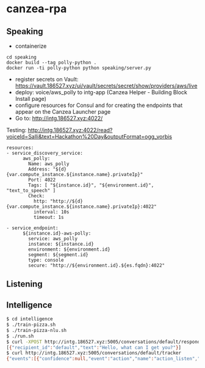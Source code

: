 # canzea-rpa

## Speaking

- containerize

```
cd speaking
docker build --tag polly-python .
docker run -ti polly-python python speaking/server.py
```

- register secrets on Vault: https://vault.186527.xyz/ui/vault/secrets/secret/show/providers/aws/live
- deploy: voice/aws_polly to intg-app (Canzea Helper - Building Block Install page)
- configure resources for Consul and for creating the endpoints that appear on the Canzea Launcher page
- Go to: http://intg.186527.xyz:4022/

Testing: http://intg.186527.xyz:4022/read?voiceId=Salli&text=Hackathon%20Day&outputFormat=ogg_vorbis

```
resources:
- service_discovery_service:
      aws_polly:
        Name: aws_polly
        Address: "${d}{var.compute_instance.${instance.name}.privateIp}"
        Port: 4022
        Tags: [ "${instance.id}", "${environment.id}", "text_to_speech" ]
        Check:
          http: "http://${d}{var.compute_instance.${instance.name}.privateIp}:4022"
          interval: 10s
          timeout: 1s

- service_endpoint:
      ${instance.id}-aws-polly:
        service: aws_polly
        instance: ${instance.id}
        environment: ${environment.id}
        segment: ${segment.id}
        type: console
        secure: "http://${environment.id}.${es.fqdn}:4022"

```

## Listening

## Intelligence
``` bash
$ cd intelligence
$ ./train-pizza.sh
$ ./train-pizza-nlu.sh
$ ./run.sh
$ curl -XPOST http://intg.186527.xyz:5005/conversations/default/respond -d '{"query":"hello"}'
[{"recipient_id":"default","text":"Hello, what can I get you?"}]
$ curl http://intg.186527.xyz:5005/conversations/default/tracker
{"events":[{"confidence":null,"event":"action","name":"action_listen","policy":null,"timestamp":1539468714.278097},{"event":"user","input_channel":null,"parse_data":{"entities":[],"intent":{"confidence":1.0,"name":"greet"},"text":"hello"},"text":"hello","timestamp":1539468714.278663},{"confidence":1.0,"event":"action","name":"utter_greet","policy":"policy_1_MemoizationPolicy","timestamp":1539468714.595871},{"data":{"attachment":null,"buttons":null,"elements":null},"event":"bot","text":"Hello, what can I get you?","timestamp":1539468714.595915},{"confidence":1.0,"event":"action","name":"action_listen","policy":"policy_1_MemoizationPolicy","timestamp":1539468714.599927},{"event":"user","input_channel":null,"parse_data":{"entities":[],"intent":{"confidence":1.0,"name":null},"text":"Can I get 1 pepperoni pizza?"},"text":"Can I get 1 pepperoni pizza?","timestamp":1539468741.096052},{"confidence":1.0,"event":"action","name":"action_default_fallback","policy":"policy_0_FallbackPolicy","timestamp":1539468741.103831},{"event":"rewind","timestamp":1539468741.103843},{"confidence":1.0,"event":"action","name":"action_listen","policy":"policy_1_MemoizationPolicy","timestamp":1539468741.108185},{"event":"user","input_channel":null,"parse_data":{"entities":[],"intent":{"confidence":1.0,"name":null},"text":"Can I get 1 pepperoni pizza?"},"text":"Can I get 1 pepperoni pizza?","timestamp":1539468774.311154},{"confidence":1.0,"event":"action","name":"action_default_fallback","policy":"policy_0_FallbackPolicy","timestamp":1539468774.316469},{"event":"rewind","timestamp":1539468774.31648},{"confidence":1.0,"event":"action","name":"action_listen","policy":"policy_1_MemoizationPolicy","timestamp":1539468774.320105}],"followup_action":null,"latest_event_time":1539468774.320105,"latest_input_channel":null,"latest_message":{"entities":[],"intent":{"confidence":1.0,"name":"greet"},"text":"hello"},"paused":false,"sender_id":"default","slots":{}}
```
